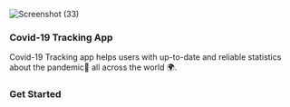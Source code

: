 ![Screenshot (33)](https://github.com/user-attachments/assets/fad36987-f98f-44c2-9180-8c4b99a4d6c4)
<h3>Covid-19 Tracking App</h3>
Covid-19 Tracking app helps users with up-to-date and reliable statistics about the pandemic🤢 all across the world 🌍.


### Get Started
